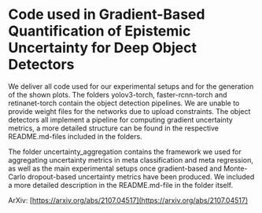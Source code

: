 # Code used in Gradient-Based Quantification of Epistemic Uncertainty for Deep Object Detectors

We deliver all code used for our experimental setups and for the generation of the shown plots.
The folders yolov3-torch, faster-rcnn-torch and retinanet-torch contain the object detection pipelines.
We are unable to provide weight files for the networks due to upload constraints.
The object detectors all implement a pipeline for computing gradient uncertainty metrics, a more detailed structure can be found in the respective README.md-files included in the folders.

The folder uncertainty_aggregation contains the framework we used for aggregating uncertainty metrics in meta classification and meta regression, as well as the main experimental setups once gradient-based and Monte-Carlo dropout-based uncertainty metrics have been produced.
We included a more detailed description in the README.md-file in the folder itself.

ArXiv: [https://arxiv.org/abs/2107.04517](https://arxiv.org/abs/2107.04517)
